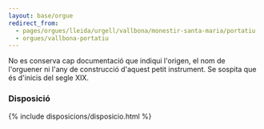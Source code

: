 ```yaml
---
layout: base/orgue
redirect_from:
  - pages/orgues/lleida/urgell/vallbona/monestir-santa-maria/portatiu
  - orgues/vallbona-portatiu
---
```


No es conserva cap documentació que indiqui l'origen, el nom de l'orguener ni l'any de construcció d'aquest petit
instrument. Se sospita que és d'inicis del segle XIX.

### Disposició

{% include disposicions/disposicio.html %}

